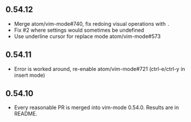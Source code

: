 ## 0.54.12

* Merge atom/vim-mode#740, fix redoing visual operations with `.`
* Fix #2 where settings would sometimes be undefined
* Use underline cursor for replace mode atom/vim-mode#573

## 0.54.11

* Error is worked around, re-enable atom/vim-mode#721 (ctrl-e/ctrl-y in insert mode)

## 0.54.10

* Every reasonable PR is merged into vim-mode 0.54.0.  Results are in README.

